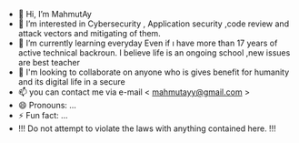 - 👋 Hi, I’m MahmutAy
- 👀 I’m interested in Cybersecurity , Application security ,code review and attack vectors and mitigating of them.
- 🌱 I’m currently learning everyday  Even if ı have more than 17 years of active  technical backroun.  I believe life is an ongoing  school ,new issues are best teacher
- 💞️ I'm looking to collaborate on anyone who is gives benefit for humanity and its digital life in a secure
- 📫  you can contact me via e-mail  < mahmutayy@gmail.com >
- 😄 Pronouns: ...
- ⚡ Fun fact: ...
-   !!!  Do not attempt to violate the laws with anything contained here. !!!

<!---
mahmutaymahmutay/mahmutaymahmutay is a ✨ special ✨ repository because its `README.md` (this file) appears on your GitHub profile.
You can click the Preview link to take a look at your changes.
--->
